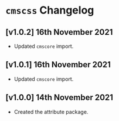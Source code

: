 # `cmscss` Changelog

## [v1.0.2] 16th November 2021

- Updated `cmscore` import.

## [v1.0.1] 16th November 2021

- Updated `cmscore` import.

## [v1.0.0] 14th November 2021

- Created the attribute package.
